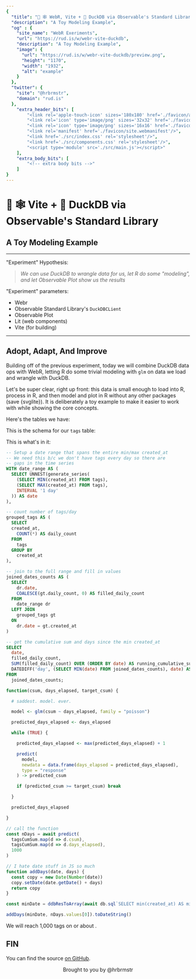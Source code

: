 ```yaml
---
{
  "title": "🧪 🕸️ WebR, Vite + 🦆 DuckDB via Observable's Standard Library",
  "description": "A Toy Modeling Example",
  "og" : {
    "site_name": "WebR Exeriments",
    "url": "https://rud.is/w/webr-vite-duckdb",
    "description": "A Toy Modeling Example",
    "image": {
      "url": "https://rud.is/w/webr-vite-duckdb/preview.png",
      "height": "1170",
      "width": "1932",
      "alt": "example"
    }
  },
  "twitter": {
    "site": "@hrbrmstr",
    "domain": "rud.is"
  },
	"extra_header_bits": [
		"<link rel='apple-touch-icon' sizes='180x180' href='./favicon/apple-touch-icon.png'/>",
		"<link rel='icon' type='image/png' sizes='32x32' href='./favicon/favicon-32x32.png'/>",
		"<link rel='icon' type='image/png' sizes='16x16' href='./favicon/favicon-16x16.png'/>",
		"<link rel='manifest' href='./favicon/site.webmanifest'/>",
		"<link href='./src/index.css' rel='stylesheet'/>",
		"<link href='./src/components.css' rel='stylesheet'/>",
		"<script type='module' src='./src/main.js'></script>"
	],
	"extra_body_bits": [
		"<!-- extra body bits -->"
	]
}
---
```

# 🧪 🕸️ Vite + 🦆 DuckDB via Observable's Standard Library


<status-message id="webr-status" text="WebR Loading…"></status-message>

## A Toy Modeling Example
----------
"Experiment" Hypothesis:

>_We can use DuckDB to wrangle data for us, let R do some "modeling", and let Observable Plot show us the results_

"Experiment" parameters:

- Webr
- Observable Standard Library's `DuckDBCLient`
- Observable Plot
- Lit (web components)
- Vite (for building)
----------

## Adopt, Adapt, And Improve

Building off of the previous experiment, today we will combine DuckDB data ops with WebR, letting R do some trivial modeling with `glm` on data we load and wrangle with DuckDB.

Let's be super clear, right up front: this data is small enough to load into R, process in R, and then model and plot in R without any other packages (save {svglite}). It is deliberately a toy example to make it easier to work with while showing the core concepts.

Here's the tables we have:

<simple-message id="describe-tables"></simple-message>

This is the schema for our `tags` table:

<data-frame-view height="150" label="Tags Schema" id="tags-schema"></data-frame-view>

This is what's in it:

<data-frame-view label="Tags" id="tags-view"></data-frame-view>

```sql
-- Setup a date range that spans the entire min/max created_at
-- We need this b/c we don't have tags every day so there are
-- gaps in the time series
WITH date_range AS (
  SELECT UNNEST(generate_series(
    (SELECT MIN(created_at) FROM tags),
    (SELECT MAX(created_at) FROM tags),
    INTERVAL '1 day'
  )) AS date
),

-- count number of tags/day
grouped_tags AS (
  SELECT
  created_at,
    COUNT(*) AS daily_count
  FROM
    tags
  GROUP BY
    created_at
),

-- join to the full range and fill in values
joined_dates_counts AS (
  SELECT
    dr.date,
    COALESCE(gt.daily_count, 0) AS filled_daily_count
  FROM
    date_range dr
  LEFT JOIN
    grouped_tags gt
  ON
    dr.date = gt.created_at
)

-- get the cumulative sum and days since the min created_at
SELECT
  date,
  filled_daily_count,
  SUM(filled_daily_count) OVER (ORDER BY date) AS running_cumulative_sum,
  DATEDIFF('day', (SELECT MIN(date) FROM joined_dates_counts), date) AS days_elapsed
FROM
  joined_dates_counts;
```

<data-frame-view label="Tag Stats" id="tags-stats-view"></data-frame-view>

```r
function(csum, days_elapsed, target_csum) {

  # saddest. model. ever.

  model <- glm(csum ~ days_elapsed, family = "poisson")

  predicted_days_elapsed <- days_elapsed

  while (TRUE) {

    predicted_days_elapsed <- max(predicted_days_elapsed) + 1

    predict(
      model, 
      newdata = data.frame(days_elapsed = predicted_days_elapsed), 
      type = "response"
    ) -> predicted_csum

    if (predicted_csum >= target_csum) break

  }

  predicted_days_elapsed

}
```

```js
// call the function
const nDays = await predict(
  tagsCumSum.map(d => d.csum),
  tagsCumSum.map(d => d.days_elapsed),
  1000
)

// I hate date stuff in JS so much
function addDays(date, days) {
  const copy = new Date(Number(date))
  copy.setDate(date.getDate() + days)
  return copy
}

const minDate = ddbResToArray(await db.sql`SELECT min(created_at) AS min_date FROM tags`)[0].min_date
```

```js
addDays(minDate, nDays.values[0]).toDateString()
```

We will reach 1,000 tags on or about <span id="predicted-date"></span>.

## FIN

You can find the source [on GitHub](https://github.com/hrbrmstr/webr-vite-duckdb).

<p style="text-align: center">Brought to you by @hrbrmstr</p>
